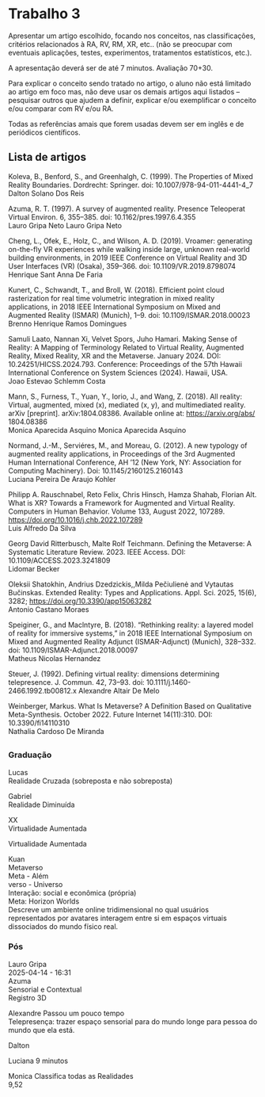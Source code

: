# Trabalho 3

Apresentar um artigo escolhido, focando nos conceitos, nas classificações, critérios relacionados à RA, RV, RM, XR, etc.. (não se preocupar com eventuais aplicações, testes, experimentos, tratamentos estatísticos, etc.).

A apresentação deverá ser de até 7 minutos. Avaliação 70+30.

Para explicar o conceito sendo tratado no artigo, o aluno não está limitado ao artigo em foco mas, não deve usar os demais artigos aqui listados – pesquisar outros que ajudem a definir, explicar e/ou exemplificar o conceito e/ou comparar com RV e/ou RA.

Todas as referências amais que forem usadas devem ser em inglês e de periódicos científicos.

## Lista de artigos

Koleva, B., Benford, S., and Greenhalgh, C. (1999). The Properties of Mixed Reality Boundaries. Dordrecht: Springer. doi: 10.1007/978-94-011-4441-4_7  
Dalton Solano Dos Reis  

Azuma, R. T. (1997). A survey of augmented reality. Presence Teleoperat Virtual Environ. 6, 355–385. doi: 10.1162/pres.1997.6.4.355  
Lauro Gripa Neto Lauro Gripa Neto  

Cheng, L., Ofek, E., Holz, C., and Wilson, A. D. (2019). Vroamer: generating on-the-fly VR experiences while walking inside large, unknown real-world building environments, in 2019 IEEE Conference on Virtual Reality and 3D User Interfaces (VR) (Osaka), 359–366. doi: 10.1109/VR.2019.8798074  
Henrique Sant Anna De Faria  

Kunert, C., Schwandt, T., and Broll, W. (2018). Efficient point cloud rasterization for real time volumetric integration in mixed reality applications, in 2018 IEEE International Symposium on Mixed and Augmented Reality (ISMAR) (Munich), 1–9. doi: 10.1109/ISMAR.2018.00023  
Brenno Henrique Ramos Domingues  

Samuli Laato, Nannan Xi, Velvet Spors, Juho Hamari. Making Sense of Reality: A Mapping of Terminology Related to Virtual Reality, Augmented Reality, Mixed Reality, XR and the Metaverse. January 2024. DOI: 10.24251/HICSS.2024.793. Conference: Proceedings of the 57th Hawaii International Conference on System Sciences (2024). Hawaii, USA.  
Joao Estevao Schlemm Costa  

Mann, S., Furness, T., Yuan, Y., Iorio, J., and Wang, Z. (2018). All reality: Virtual, augmented, mixed (x), mediated (x, y), and multimediated reality. arXiv \[preprint]. arXiv:1804.08386. Available online at: https://arxiv.org/abs/ 1804.08386  
Monica Aparecida Asquino Monica Aparecida Asquino  

Normand, J.-M., Serviéres, M., and Moreau, G. (2012). A new typology of augmented reality applications, in Proceedings of the 3rd Augmented Human International Conference, AH ’12 (New York, NY: Association for Computing Machinery). Doi: 10.1145/2160125.2160143  
Luciana Pereira De Araujo Kohler  

Philipp A. Rauschnabel, Reto Felix, Chris Hinsch, Hamza Shahab, Florian Alt. What is XR? Towards a Framework for Augmented and Virtual Reality. Computers in Human Behavior. Volume 133, August 2022, 107289. https://doi.org/10.1016/j.chb.2022.107289  
Luis Alfredo Da Silva  

Georg David Ritterbusch, Malte Rolf Teichmann. Defining the Metaverse: A Systematic Literature Review. 2023. IEEE Access. DOI: 10.1109/ACCESS.2023.3241809  
Lidomar Becker  

Oleksii Shatokhin, Andrius Dzedzickis,,Milda Pečiulienė and Vytautas Bučinskas. Extended Reality: Types and Applications. Appl. Sci. 2025, 15(6), 3282; https://doi.org/10.3390/app15063282  
Antonio Castano Moraes  

Speiginer, G., and Maclntyre, B. (2018). “Rethinking reality: a layered model of reality for immersive systems,” in 2018 IEEE International Symposium on Mixed and Augmented Reality Adjunct (ISMAR-Adjunct) (Munich), 328–332. doi: 10.1109/ISMAR-Adjunct.2018.00097  
Matheus Nicolas Hernandez  

Steuer, J. (1992). Defining virtual reality: dimensions determining telepresence. J. Commun. 42, 73–93. doi: 10.1111/j.1460-2466.1992.tb00812.x 
Alexandre Altair De Melo  

Weinberger, Markus. What Is Metaverse? A Definition Based on Qualitative Meta-Synthesis. October 2022. Future Internet 14(11):310. DOI: 10.3390/fi14110310  
Nathalia Cardoso De Miranda  

##

### Graduação  
Lucas  
Realidade Cruzada (sobreposta e não sobreposta)  

Gabriel  
Realidade Diminuída  

XX  
Virtualidade Aumentada  

Virtualidade Aumentada  

Kuan  
Metaverso  
Meta - Além  
verso - Universo  
Interação: social e econômica (própria)  
Meta: Horizon Worlds  
Descreve um ambiente online tridimensional no qual usuários representados por avatares interagem entre si em espaços virtuais dissociados do mundo físico real.  

### Pós

Lauro Gripa  
2025-04-14 - 16:31  
Azuma  
Sensorial e Contextual  
Registro 3D  

Alexandre
Passou um pouco tempo  
Telepresença: trazer espaço sensorial para do mundo longe para pessoa do mundo que ela está.  

Dalton  

Luciana
9 minutos  

Monica
Classifica todas as Realidades  
9,52
